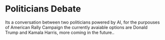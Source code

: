 # Politicians Debate
Its a conversation between two politicians powered by AI, for the purpouses of American Rally Campaign the currently avaiable options are Donald Trump and Kamala Harris, more coming in the future..

